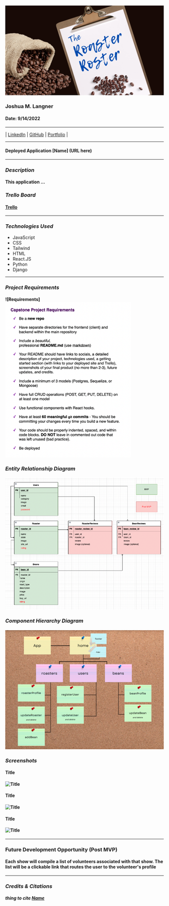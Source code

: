 ![header](/assets/Header_README.png)
### Joshua M. Langner
#### Date: 9/14/2022

---

| [LinkedIn](https://www.linkedin.com/in/josh-langner-48) | [GitHub](https://github.com/jlangner87) | [Portfolio](https://jlangner.herokuapp.com/) |

---

#### Deployed Application [Name] (URL here)

---

### **_Description_**

#### This application ...


### **_Trello Board_**

#### [Trello](https://trello.com/invite/b/95nVN1hO/35ebf9deab96d041ac13810f38896965/roaster-roster)

---

### **_Technologies Used_**

- JavaScript
- CSS
- Tailwind
- HTML
- React.JS
- Python
- Django

---

### **_Project Requirements_**

#### ![Requirements] <img src="/assets/project_reqs.png" width=400px>


### **_Entity Relationship Diagram_**

#### ![ERD](/assets/erd.png)

### **_Component Hierarchy Diagram_**

#### ![Component Heirarchy Diagram](/assets/chd.png)

### **_Screenshots_**

#### Title

#### ![Title](path)

#### Title

#### ![Title](path)
#### Title

#### ![Title](path)

---

### **Future Development Opportunity (Post MVP)**

#### Each show will compile a list of volunteers associated with that show. The list will be a clickable link that routes the user to the volunteer's profile




---

### _Credits & Citations_

##### thing to cite [Name](url)

